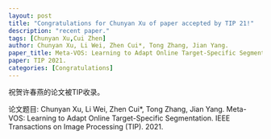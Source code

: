 ```yaml
---
layout: post
title: "Congratulations for Chunyan Xu of paper accepted by TIP 21!"
description: "recent paper."
tags: [Chunyan Xu,Cui Zhen]
author: Chunyan Xu, Li Wei, Zhen Cui*, Tong Zhang, Jian Yang.
paper_title: Meta-VOS: Learning to Adapt Online Target-Specific Segmentation.
paper: TIP 2021.
categories: [Congratulations]
---
```

祝贺许春燕的论文被TIP收录。

论文题目: Chunyan Xu, Li Wei, Zhen Cui*, Tong Zhang, Jian Yang. Meta-VOS: Learning to Adapt Online Target-Specific Segmentation. IEEE Transactions on Image Processing (TIP). 2021. 


